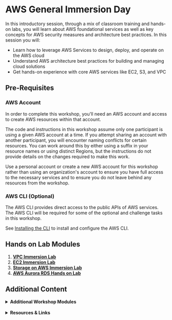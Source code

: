 # **AWS General Immersion Day**

In this introductory session, through a mix of classroom training and hands-on labs, you will learn about AWS foundational services as well as key concepts for AWS security measures and architecture best practices.  In this session you will:

- Learn how to leverage AWS Services to design, deploy, and operate on the AWS cloud
- Understand AWS architecture best practices for building and managing cloud solutions
- Get hands-on experience with core AWS services like EC2, S3, and VPC

## **Pre-Requisites**

### **AWS Account**

In order to complete this workshop, you'll need an AWS account and access to create AWS resources within that account.

The code and instructions in this workshop assume only one participant is using a given AWS account at a time. If you attempt sharing an account with another participant, you will encounter naming conflicts for certain resources. You can work around this by either using a suffix in your resource names or using distinct Regions, but the instructions do not provide details on the changes required to make this work.

Use a personal account or create a new AWS account for this workshop rather than using an organization's account to ensure you have full access to the necessary services and to ensure you do not leave behind any resources from the workshop.

### **AWS CLI (Optional)**

The AWS CLI provides direct access to the public APIs of AWS services.  The AWS CLI will be required for some of the optional and challenge tasks in this workshop.

See [Installing the CLI](https://docs.aws.amazon.com/cli/latest/userguide/cli-chap-install.html) to install and configure the AWS CLI.

## **Hands on Lab Modules**

1. **[VPC Immersion Lab](vpclab/README.md)**
2. **[EC2 Immersion Lab](ec2lab/README.md)**
3. **[Storage on AWS Immersion Lab](storagelab/README.md)**
4. **[AWS Aurora RDS Hands on Lab](auroralab/README.md)**


## **Additional Content**

<Details>
<Summary><b>Additional Workshop Modules</Summary>


1. ELB Immersion Lab
2. RDS Immersion Lab


</Details>
<br>

<Details>
<Summary><b>Resources & Links</Summary>

### **Resources**

To Do

### **Links**

To Do

</Details>